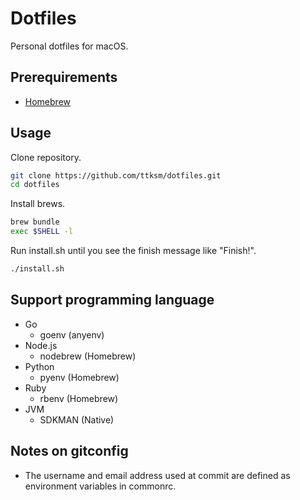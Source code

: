 # Dotfiles
Personal dotfiles for macOS.

## Prerequirements
- [Homebrew](https://brew.sh/)

## Usage
Clone repository.
```bash
git clone https://github.com/ttksm/dotfiles.git
cd dotfiles
```
Install brews.
```bash
brew bundle
exec $SHELL -l
```
Run install.sh until you see the finish message like "Finish!".
```bash
./install.sh
```

## Support programming language
- Go
  - goenv (anyenv)
- Node.js
  - nodebrew (Homebrew)
- Python
  - pyenv (Homebrew)
- Ruby
  - rbenv (Homebrew)
- JVM
  - SDKMAN (Native)

## Notes on gitconfig
- The username and email address used at commit are defined as environment variables in commonrc.
